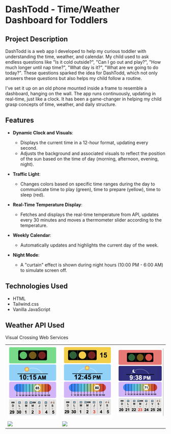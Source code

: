 # DashTodd - Time/Weather Dashboard for Toddlers

## Project Description

DashTodd is a web app I developed to help my curious toddler with understanding the time, weather, and calendar. My child used to ask endless questions like "Is it cold outside?", "Can I go out and play?", "How much longer until nap time?", "What day is it?", "What are we going to do today?". These questions sparked the idea for DashTodd, which not only answers these questions but also helps my child follow a routine.

I've set it up on an old phone mounted inside a frame to resemble a dashboard, hanging on the wall. The app runs continuously, updating in real-time, just like a clock. It has been a game-changer in helping my child grasp concepts of time, weather, and daily structure.

## Features

- **Dynamic Clock and Visuals**:
  - Displays the current time in a 12-hour format, updating every second.
  - Adjusts the background and associated visuals to reflect the position of the sun based on the time of day (morning, afternoon, evening, night).

- **Traffic Light**:
  - Changes colors based on specific time ranges during the day to communicate time to play (green), time to prepare (yellow), time to sleep (red).

- **Real-Time Temperature Display**:
  - Fetches and displays the real-time temperature from API, updates every 30 minutes and moves a thermometer slider according to the temperature.

- **Weekly Calendar**:
  - Automatically updates and highlights the current day of the week.

- **Night Mode**:
  - A "curtain" effect is shown during night hours (10:00 PM - 6:00 AM) to simulate screen off.

## Technologies Used

- HTML
- Tailwind.css
- Vanilla JavaScript

## Weather API Used
Visual Crossing Web Services

<table>
  <tr>
    <td>
      <img src="./screenshots/morning.png" >
    </td>
    <td>
      <img src="./screenshots/noon.png" >
    </td>
    <td>
      <img src="./screenshots/night.png" >
    </td>
  </tr>
  <tr>
    <td>
      <img src="./screenshots/dashtodd-1" >
    </td>
    <td>
      <img src="./screenshots/dashtodd-2" >
    </td>
    <td>
    </td>
  </tr>
</table>
